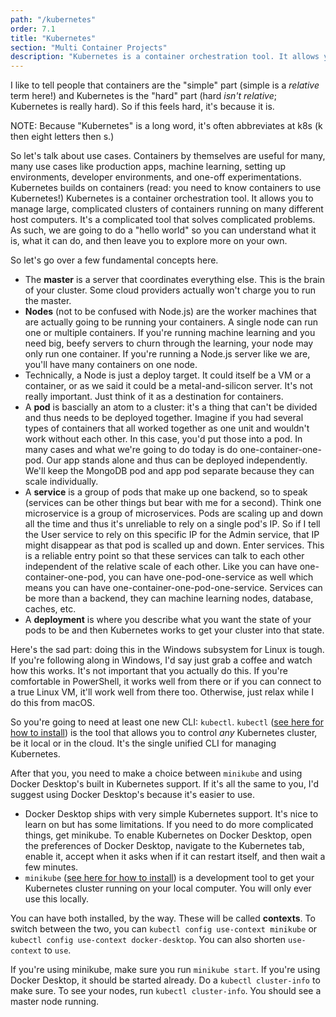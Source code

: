 ```yaml
---
path: "/kubernetes"
order: 7.1
title: "Kubernetes"
section: "Multi Container Projects"
description: "Kubernetes is a container orchestration tool. It allows you to manage large, complicated clusters of containers to multiple different hosts. Brian goes over what Kubernetes is and the definitions of the various Kubernetes terms."
---
```


I like to tell people that containers are the "simple" part (simple is a _relative_ term here!) and Kubernetes is the "hard" part (hard _isn't relative_; Kubernetes is really hard). So if this feels hard, it's because it is.

NOTE: Because "Kubernetes" is a long word, it's often abbreviates at k8s (k then eight letters then s.)

So let's talk about use cases. Containers by themselves are useful for many, many use cases like production apps, machine learning, setting up environments, developer environments, and one-off experimentations. Kubernetes builds on containers (read: you need to know containers to use Kubernetes!) Kubernetes is a container orchestration tool. It allows you to manage large, complicated clusters of containers running on many different host computers. It's a complicated tool that solves complicated problems. As such, we are going to do a "hello world" so you can understand what it is, what it can do, and then leave you to explore more on your own.

So let's go over a few fundamental concepts here.

- The **master** is a server that coordinates everything else. This is the brain  of your cluster. Some cloud providers actually won't charge you to run the master.
- **Nodes** (not to be confused with Node.js) are the worker machines that are actually going to be running your containers. A single node can run one or multiple containers. If you're running machine learning and you need big, beefy servers to churn through the learning, your node may only run one container. If you're running a Node.js server like we are, you'll have many containers on one node.
- Technically, a Node is just a deploy target. It could itself be a VM or a container, or as we said it could be a metal-and-silicon server. It's not really important. Just think of it as a destination for containers.
- A **pod** is bascially an atom to a cluster: it's a thing that can't be divided and thus needs to be deployed together. Imagine if you had several types of containers that all worked together as one unit and wouldn't work without each other. In this case, you'd put those into a pod. In many cases and what we're going to do today is do one-container-one-pod. Our app stands alone and thus can be deployed independently. We'll keep the MongoDB pod and app pod separate because they can scale individually.
- A **service** is a group of pods that make up one backend, so to speak (services can be other things but bear with me for a second). Think one microservice is a group of microservices. Pods are scaling up and down all the time and thus it's unreliable to rely on a single pod's IP. So if I tell the User service to rely on this specific IP for the Admin service, that IP might disappear as that pod is scalled up and down. Enter services. This is a reliable entry point so that these services can talk to each other independent of the relative scale of each other. Like you can have one-container-one-pod, you can have one-pod-one-service as well which means you can have one-container-one-pod-one-service. Services can be more than a backend, they can machine learning nodes, database, caches, etc.
- A **deployment** is where you describe what you want the state of your pods to be and then Kubernetes works to get your cluster into that state.

Here's the sad part: doing this in the Windows subsystem for Linux is tough. If you're following along in Windows, I'd say just grab a coffee and watch how this works. It's not important that you actually do this. If you're comfortable in PowerShell, it works well from there or if you can connect to a true Linux VM, it'll work well from there too. Otherwise, just relax while I do this from macOS.

So you're going to need at least one new CLI: `kubectl`. `kubectl` ([see here for how to install][kubectl]) is the tool that allows you to control _any_ Kubernetes cluster, be it local or in the cloud. It's the single unified CLI for managing Kubernetes.

After that you, you need to make a choice between `minikube` and using Docker Desktop's built in Kubernetes support. If it's all the same to you, I'd suggest using Docker Desktop's because it's easier to use.

- Docker Desktop ships with very simple Kubernetes support. It's nice to learn on but has some limitations. If you need to do more complicated things, get minikube. To enable Kubernetes on Docker Desktop, open the preferences of Docker Desktop, navigate to the Kubernetes tab, enable it, accept when it asks when if it can restart itself, and then wait a few minutes.
- `minikube` ([see here for how to install][minikube]) is a development tool to get your Kubernetes cluster running on your local computer. You will only ever use this locally.

You can have both installed, by the way. These will be called **contexts**. To switch between the two, you can `kubectl config use-context minikube` or `kubectl config use-context docker-desktop`. You can also shorten `use-context` to `use`.

If you're using minikube, make sure you run `minikube start`. If you're using Docker Desktop, it should be started already. Do a `kubectl cluster-info` to make sure. To see your nodes, run `kubectl cluster-info`. You should see a master node running.

[kubectl]: https://kubernetes.io/docs/tasks/tools/install-kubectl/
[minikube]: https://kubernetes.io/docs/tasks/tools/install-minikube/
